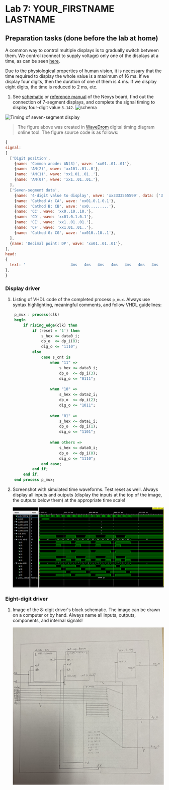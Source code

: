 # Lab 7: YOUR_FIRSTNAME LASTNAME

## Preparation tasks (done before the lab at home)

A common way to control multiple displays is to gradually switch between them. We control (connect to supply voltage) only one of the displays at a time, as can be seen [here](https://engineeringtutorial.com/seven-segment-display-working-principle/).

Due to the physiological properties of human vision, it is necessary that the time required to display the whole value is a maximum of 16&nbsp;ms. If we display four digits, then the duration of one of them is 4&nbsp;ms. If we display eight digits, the time is reduced to 2&nbsp;ms, etc.

1. See [schematic](https://github.com/tomas-fryza/Digital-electronics-1/blob/master/Docs/nexys-a7-sch.pdf) or [reference manual](https://reference.digilentinc.com/reference/programmable-logic/nexys-a7/reference-manual) of the Nexys board, find out the connection of 7-segment displays, and complete the signal timing to display four-digit value `3.142`.
![schema](images/schema2.png)

![Timing of seven-segment display](images/wavedrom.png)

> The figure above was created in [WaveDrom](https://wavedrom.com/) digital timing diagram online tool. The figure source code is as follows:
>
```javascript
{
signal:
[
  ['Digit position',
    {name: 'Common anode: AN(3)', wave: 'xx01..01..01'},
    {name: 'AN(2)', wave: 'xx101..01..0'},
    {name: 'AN(1)', wave: 'xx1.01..01..'},
    {name: 'AN(0)', wave: 'xx1..01..01.'},
  ],
  ['Seven-segment data',
    {name: '4-digit value to display', wave: 'xx3333555599', data: ['3','1','4','2','3','1','4','2','3','1']},
    {name: 'Cathod A: CA', wave: 'xx01.0.1.0.1'},
    {name: 'Cathod B: CB', wave: 'xx0.........'},
    {name: 'CC', wave: 'xx0..10..10.'},
    {name: 'CD', wave: 'xx01.0.1.0.1'},
    {name: 'CE', wave: 'xx1..01..01.'},
    {name: 'CF', wave: 'xx1.01..01..'},
    {name: 'Cathod G: CG', wave: 'xx010..10..1'},
  ],
  {name: 'Decimal point: DP', wave: 'xx01..01..01'},
],
head:
{
  text: '                    4ms   4ms   4ms   4ms   4ms   4ms   4ms   4ms   4ms   4ms',
},
}
```

### Display driver

1. Listing of VHDL code of the completed process `p_mux`. Always use syntax highlighting, meaningful comments, and follow VHDL guidelines:

```vhdl
    p_mux : process(clk)
    begin
        if rising_edge(clk) then
            if (reset = '1') then
                s_hex <= data0_i;
                dp_o  <= dp_i(0);
                dig_o <= "1110";
            else
                case s_cnt is
                    when "11" =>
                        s_hex <= data3_i;
                        dp_o  <= dp_i(3);
                        dig_o <= "0111";

                    when "10" =>
                        s_hex <= data2_i;
                        dp_o  <= dp_i(2);
                        dig_o <= "1011";

                    when "01" =>
                        s_hex <= data1_i;
                        dp_o  <= dp_i(1);
                        dig_o <= "1101";

                    when others =>
                        s_hex <= data0_i;
                        dp_o  <= dp_i(0);
                        dig_o <= "1110";
                end case;
            end if;
        end if;
    end process p_mux;
```

2. Screenshot with simulated time waveforms. Test reset as well. Always display all inputs and outputs (display the inputs at the top of the image, the outputs below them) at the appropriate time scale!

   ![](images/sim1.png)

### Eight-digit driver

1. Image of the 8-digit driver's block schematic. The image can be drawn on a computer or by hand. Always name all inputs, outputs, components, and internal signals!

   ![](images/scheme.jpg)
